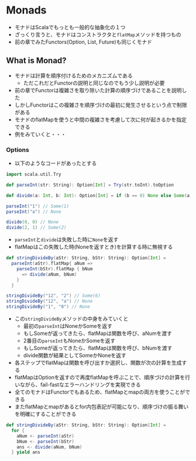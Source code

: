 # Monads
- モナドはScalaでもっとも一般的な抽象化の１つ
- ざっくり言うと、モナドはコンストラクタと`flatMap`メソッドを持つもの
- 前の章でみたFunctors(Option, List, Future)も同じくモナド

## What is Monad?
- モナドは計算を順序付けるためのメカニズムである
  - ただこれだとFunctorの説明と同じなのでもう少し説明が必要
- 前の章でFunctorは複雑さを取り除いた計算の順序づけであることを説明した
- しかしFunctorはこの複雑さを順序づけの最初に発生させるという点で制限がある
- モナドのflatMapを使うと中間の複雑さを考慮して次に何が起きるかを指定できる
- 例をみていくと・・・

### Options
- 以下のようなコードがあったとする

```scala
import scala.util.Try

def parseInt(str: String): Option[Int] = Try(str.toInt).toOption

def divide(a: Int, b: Int): Option[Int] = if (b == 0) None else Some(a / b)
```

```scala
parseInt("1") // Some(1)
parseInt("a") // None

divide(0, 0) // None
divide(2, 1) // Some(2)
```

- `parseInt`と`divide`は失敗した時に`None`を返す
- flatMapはこの失敗した時(Noneを返すとき)を計算する時に無視する

```scala
def stringDivideBy(aStr: String, bStr: String): Option[Int] = 
  parseInt(aStr).flatMap{ aNum => 
    parseInt(bStr).flatMap { bNum 
      => divide(aNum, bNum) 
    } 
  }
```

```scala
stringDivideBy("12", "2") // Some(6)
stringDivideBy("12", "a") // None
stringDivideBy("1", "0") // None
```

- この`stringDivideBy`メソッドの中身をみていくと
  - 最初の`parseInt`はNoneかSomeを返す
  - もしSomeが返ってきたら、flatMapは関数を呼び、aNumを渡す
  - 2番目の`parseInt`もNoneかSomeを返す
  - もしSomeが返ってきたら、flatMapは関数を呼び、bNumを渡す
  - divide関数が結果としてSomeかNoneを返す
- 各ステップでflatMapは関数を呼び出すか選択し、関数が次の計算を生成する
- flatMapはOptionを返すので再度flatMapを呼ぶことで、順序づけの計算を行いながら、fail-fastなエラーハンドリングを実現できる
- 全てのモナドはFunctorでもあるため、flatMapとmapの両方を使うことができる
- またflatMapとmapがあるとfor内包表記が可能になり、順序づけの振る舞いを明確にすることができる

```scala
def stringDivideBy(aStr: String, bStr: String): Option[Int] =
  for {
    aNum <- parseInt(aStr)
    bNum <- parseInt(bStr)
    ans <- divide(aNum, bNum)
  } yield ans
```
